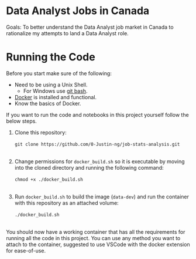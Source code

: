 # Data Analyst Jobs in Canada

Goals: To better understand the Data Analyst job market in Canada to rationalize my attempts to land a Data Analyst role.

# Running the Code
 
Before you start make sure of the following:
- Need to be using a Unix Shell. 
    - For Windows use [git bash](https://git-scm.com/downloads). 
- [Docker](https://www.docker.com/) is installed and functional.
- Know the basics of Docker.

If you want to run the code and notebooks in this project yourself follow the below steps.

1. Clone this repository: 
<br><br> `git clone https://github.com/0-Justin-ng/job-stats-analysis.git`<br><br>

2. Change permissions for `docker_build.sh` so it is executable by moving into the cloned directory and running the following command:
<br><br>`chmod +x ./docker_build.sh`<br><br>

3. Run `docker_build.sh` to build the image (`data-dev`) and run the container with this repository as an attached volume: 
<br><br>
`./docker_build.sh`
<br><br>

You should now have a working container that has all the requirements for running all the code in this project. You can use any method you want to attach to the container, suggested to use VSCode with the docker extension for ease-of-use. 

